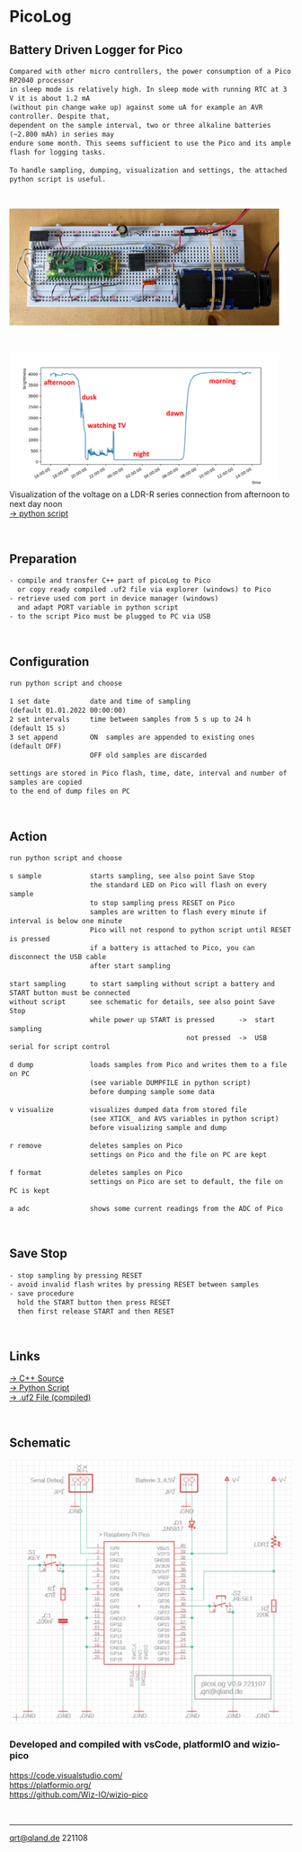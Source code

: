 # **PicoLog**
## Battery Driven Logger for Pico

```
Compared with other micro controllers, the power consumption of a Pico RP2040 processor
in sleep mode is relatively high. In sleep mode with running RTC at 3 V it is about 1.2 mA
(without pin change wake up) against some uA for example an AVR controller. Despite that,
dependent on the sample interval, two or three alkaline batteries (~2.800 mAh) in series may
endure some month. This seems sufficient to use the Pico and its ample flash for logging tasks.

To handle sampling, dumping, visualization and settings, the attached python script is useful.

```

<br>

<img src="images/hardware.jpg" width=480><br>

<br>

<img src="images/visu.png" width=480><br>
Visualization of the voltage on a LDR-R series connection from afternoon to next day noon  
[-> python script](#links)

<br>

## Preparation
```
- compile and transfer C++ part of picoLog to Pico
  or copy ready compiled .uf2 file via explorer (windows) to Pico
- retrieve used com port in device manager (windows)
  and adapt PORT variable in python script
- to the script Pico must be plugged to PC via USB
```

<br>

## Configuration
```
run python script and choose

1 set date          date and time of sampling                     (default 01.01.2022 00:00:00)
2 set intervals     time between samples from 5 s up to 24 h      (default 15 s)
3 set append        ON  samples are appended to existing ones     (default OFF) 
                    OFF old samples are discarded

settings are stored in Pico flash, time, date, interval and number of samples are copied
to the end of dump files on PC
```

<br>

## Action
```
run python script and choose

s sample            starts sampling, see also point Save Stop
                    the standard LED on Pico will flash on every sample
                    to stop sampling press RESET on Pico
                    samples are written to flash every minute if interval is below one minute
                    Pico will not respond to python script until RESET is pressed
                    if a battery is attached to Pico, you can disconnect the USB cable
                    after start sampling

start sampling      to start sampling without script a battery and START button must be connected
without script      see schematic for details, see also point Save Stop
                    while power up START is pressed      ->  start sampling
                                            not pressed  ->  USB serial for script control

d dump              loads samples from Pico and writes them to a file on PC 
                    (see variable DUMPFILE in python script)
                    before dumping sample some data

v visualize         visualizes dumped data from stored file 
                    (see XTICK_ and AVS variables in python script)
                    before visualizing sample and dump
                      
r remove            deletes samples on Pico
                    settings on Pico and the file on PC are kept

f format            deletes samples on Pico
                    settings on Pico are set to default, the file on PC is kept

a adc               shows some current readings from the ADC of Pico
```

<br>

## Save Stop
```
- stop sampling by pressing RESET
- avoid invalid flash writes by pressing RESET between samples
- save procedure
  hold the START button then press RESET
  then first release START and then RESET
```

<br>

## Links
[-> C++ Source](source_c)  
[-> Python Script](source_py)  
[-> .uf2 File (compiled)](compiled)

<br>

## Schematic
<img src="images/schematic.png" width=640>

<br>

### Developed and compiled with vsCode, platformIO and wizio-pico
https://code.visualstudio.com/  
https://platformio.org/  
https://github.com/Wiz-IO/wizio-pico  

<br>

---

[qrt@qland.de](mailto:qrt@qland.de) 221108
